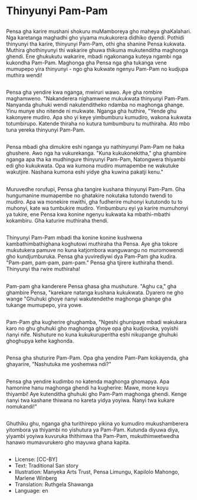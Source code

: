 # Thinyunyi Pam-Pam

##
Pensa gha karire mushani shokuru muMamboreya gho maheya ghaKalahari. Nga karetanga maghadhi gho yiyama mukukorera didhiko dyendi. Pothidi thinyunyi tha karire, thinyunyi Pam-Pam, othi gha shanine Pensa kukwata. Muthira ghothinyunyi thi wakarire ghuwa thikuma mukutenditha maghonga ghendi. Ene ghukukutu wakarire, mbadi ngakonanga kuteya ngambi nga kukondha Pam-Pam. Maghonga gha Pensa nga gha tukanga vene mumupepo yira thinyunyi - ngo gha kukwate ngenyu Pam-Pam no kudjupa muthira wendi!

##
Pensa gha yendire kwa nganga, mwiruri wawo. Aye gha rombire maghamweno. "Nakanderera nighamwene mukukwata thinyunyi Pam-Pam. Nanyanda ghuhuki wendi nakutenditheko ndamba no maghonga ghange. Yinu munye sho nitende ni mukwate. Nganga gha huthire, "Yende ghu kakonyere mudiro. Apa sho yi keye yimbumburu kumudiro, wakona kukwata totumbirupo. Katende thiraha no kutura tumbumburu tu muthiraha. Ato mbo tuna yereka thinyunyi Pam-Pam.

##
Pensa mbadi gha dimukire eshi nganga yu nathinyunyi Pam-Pam ne haka ghushere. Awo nga ha vukurekanga. "Kuna kukukonekitha," gha ghambire nganga apa tha ka mudhingure thinyunyi Pam-Pam, Natongwera thiyambi edi gho kukukwata. Opa wa kumona mudiro mumapembe ne wakutuke wakutjire. Nashana kumona eshi yidye gha kuwina pakatji kenu."

##
Muruvedhe rorufupi, Pensa gha tangire kushana thinyunyi Pam-Pam. Gha hungumanine mumapembe no ghatakire nokutaka tutondo twendi to mudiro. Apa wa monekire mwithi, gha fudherire muhonyi kututondo tu to muhonyi, kate wa tumbukire mudiro. Yimbumburu eyi ya karire mumuhonyi ya tukire, ene Pensa kwa konine ngenyu kukwata ka mbathi-mbathi kokambiru. Gha katurire muthiraha thendi.

##
Thinyunyi Pam-Pam mbadi tha konine konine kushwena kambathimbathighana koghutowi muthiraha tha Pensa. Aye gha tokore mukutukera pamuve no kuna katjombora wanguwangu no muromowendi gho kundjumburuka. Pensa gha yuvirediywi dya Pam-Pam gha kudira. "Pam-pam, pam-pam, pam-pam." Pensa gha tjirere kuthiraha thendi. Thinyunyi tha rwire muthiraha!

##
Pam-pam gha kanderere Pensa ghasa gha mushuture. "Aghu ca," gha ghambire Pensa, "karekare natanga kushana kukukwata. Dyarero ne gho wange "Ghuhuki ghoye ṅanyi wakutendethe maghonga ghange gha tukange mumupepo, yira yowe.

##
Pam-Pam gha kugherire ghughamba, "Ngeshi ghunipaye mbadi wakukara karo no ghu ghuhuki gho maghonga ghoye opa gha kudjovoka, yoyishi ṅanyi nife. Nishuture no kuna kukukuruperitha eshi nikupange ghuhuki ghoghupya kehe kaghonda.

##
Pensa gha shuturire Pam-Pam. Opa gha yendire Pam-Pam kokayenda, gha ghayarire, "Nashutuka me yoshemwa ndi?"

##
Pensa gha yendire kudimbo no katenda maghonga ghomapya. Apa hamonine hanu maghonga ghendi ha kugherire: Mawe, mone koyu thiyambi! Aye kutenditha ghuhuki gho Pam-Pam maghonga ghendi. Kenge ṅanyi twa kashane thiwana no kareta yidya yoyiwa. Ṅanyi twa kukare nomukandi!"

##
Ghuthiku ghu, nganga gha turithirepo yikina yo kumudiro mukushamberera yitombora ya thiyambi no yishutura ya Pam-Pam. Kutunda diyuwa diya, yiyambi yoyiwa kuvuruka thithimwa tha Pam-Pam, mukuthimwetwedha hanawo mumavurukero gho mayuwa ghana kapita.

##
* License: [CC-BY]
* Text: Traditional San story
* Illustration: Manyeka Arts Trust, Pensa Limungu, Kapilolo Mahongo, Marlene Winberg
* Translation: Ruthgela Shawanga
* Language: en
